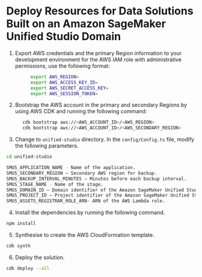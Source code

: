 # Deploy Resources for Data Solutions Built on an Amazon SageMaker Unified Studio Domain

1. Export AWS credentials and the primary Region information to your development environment for the AWS IAM role with administrative permissions, use the following format:
```bash
         export AWS_REGION=
         export AWS_ACCESS_KEY_ID=
         export AWS_SECRET_ACCESS_KEY=
         export AWS_SESSION_TOKEN=
```

2. Bootstrap the AWS account in the primary and secondary Regions by using AWS CDK and running the following command:
```bash
      cdk bootstrap aws://<AWS_ACCOUNT_ID>/<AWS_REGION>
      cdk bootstrap aws://<AWS_ACCOUNT_ID>/<AWS_SECONDARY_REGION>
```
3. Change to ```unified-studio``` directory. In the ```config/Config.ts``` file, modify the following parameters.

```bash
cd unified-studio

SMUS_APPLICATION_NAME - Name of the application.
SMUS_SECONDARY_REGION – Secondary AWS region for backup.
SMUS_BACKUP_INTERVAL_MINUTES – Minutes before each backup interval. 
SMUS_STAGE_NAME - Name of the stage. 
SMUS_DOMAIN_ID – Domain identifier of the Amazon SageMaker Unified Studio. 
SMUS_PROJECT_ID – Project identifier of the Amazon SageMaker Unified Studio. 
SMUS_ASSETS_REGISTRAR_ROLE_ARN- ARN of the AWS Lambda role. 
```

4.	Install the dependencies by running the following command. 
```bash
npm install
```


5. Synthesise to create the AWS CloudFormation template.

```bash
cdk synth
```

6. Deploy the solution.

```bash
cdk deploy --all
```
